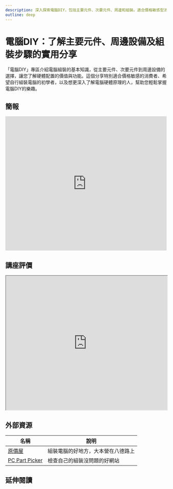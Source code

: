 ```yaml
---
description: 深入探索電腦DIY，包括主要元件、次要元件、周邊和組裝。適合價格敏感型消費者、DIY愛好者和想了解組裝過程的用戶。探索電腦DIY，增強您在硬體領域的自信。
outline: deep
---
```


# 電腦DIY：了解主要元件、周邊設備及組裝步驟的實用分享

「電腦DIY」專區介紹電腦組裝的基本知識，從主要元件、次要元件到周邊設備的選擇，讓您了解硬體配置的價值與功能。這個分享特別適合價格敏感的消費者、希望自行組裝電腦的初學者，以及想更深入了解電腦硬體原理的人，幫助您輕鬆掌握電腦DIY的樂趣。

## 簡報

<LazySlide shareLink="https://docs.google.com/presentation/d/13hB-bRyf2LtKsBIStpQtPvJngS4v9uNLGmoE3UUyA-8/edit?usp=drive_link">
<iframe title="presentation" src="https://docs.google.com/presentation/d/e/2PACX-1vTdQHkjPNm977-lTeNTnn39hpXFkUoORxER1nc6ou0QeVqT0X_WAg3nk_cUmUelf6CXnQwECUbefuMZ/embed?start=false&loop=false&delayms=3000" frameborder="0" width="100%" height="420" allowfullscreen="true" mozallowfullscreen="true" webkitallowfullscreen="true"></iframe>
</LazySlide>

## 講座評價

<iframe src="https://docs.google.com/spreadsheets/d/e/2PACX-1vQ4RgwEbm8mpZj2WjBHdBYYrNTzSfqWi64Qhc3FTB_l7ol9YO4Vf-E0IA88hD02mcp15GI5M-aBlhLS/pubhtml?widget=true&amp;headers=false" width="100%" height="420"></iframe>

## 外部資源

<table>
    <thead>
        <tr>
            <th>名稱</th>
            <th>說明</th>
        </tr>
    </thead>
    <tbody>
        <tr>
            <td>
                <a href="https://www.coolpc.com.tw/evaluate.php" target="_blank">原價屋</a>
            </td>
            <td>組裝電腦的好地方，大本營在八德路上</td>
        </tr>
          <tr>
            <td>
                <a href="https://pcpartpicker.com/" target="_blank">PC Part Picker</a>
            </td>
            <td>檢查自己的組裝沒問題的好網站</td>
        </tr>
    </tbody>
</table>

## 延伸閱讀

<Books :modelValue="bookItems"></Books>

<script setup>
import LazySlide from '../components/lazySlide.vue'
import Books from '../components/books.vue'
const bookItems = [
    {
        id: '11100992522',
        name: '電腦選購、組裝與維護自己來（超值附贈346分鐘影音講解）',
        desc: `<p>自己組裝電腦？應該很難吧！我又不是工程師等級的高手。(你應該也是這麼想的吧！）</p>

<p>本書以市場為導向，與您分享各種硬體選購技巧與經驗，同時還解答了一些新手容易產生的疑問。這些都是選購時最基本且必須具備的知識，即使硬體元件改朝換代，從本書中所學習到的原則、流程、方法、經驗等等，也依然能夠幫助您快速吸收新知，滿足電腦配置、選購、組裝與安裝的需求。</p>`,
    },
]
</script>

